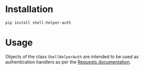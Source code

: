 # Installation

```
pip install shell-helper-auth
```

# Usage

Objects of the class `ShellHelperAuth` are intended to be used as
authentication handlers as per the
[Requests documentation](https://requests.readthedocs.io/en/latest/user/authentication/#new-forms-of-authentication).
